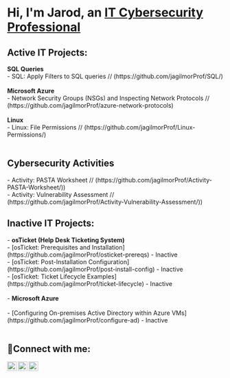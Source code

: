 <h1>Hi, I'm Jarod, an <a href="https://www.linkedin.com/in/jagilmor/">IT Cybersecurity Professional</a></h1>

<h2>Active IT Projects:</h2>
<b>SQL Queries</b><br>
  - SQL: Apply Filters to SQL queries // (https://github.com/jagilmorProf/SQL/)<br><br>
<b>Microsoft Azure</b><br>  
  - Network Security Groups (NSGs) and Inspecting Network Protocols // (https://github.com/jagilmorProf/azure-network-protocols)<br><br>
<b>Linux</b><br>
  - Linux: File Permissions // (https://github.com/jagilmorProf/Linux-Permissions/)<br><br>
<h2>Cybersecurity Activities</h2>
  - Activity: PASTA Worksheet // (https://github.com/jagilmorProf/Activity-PASTA-Worksheet/))<br>
  - Activity: Vulnerability Assessment // (https://github.com/jagilmorProf/Activity-Vulnerability-Assessment/))<br>
<h2>Inactive IT Projects:</h2>
- <b>osTicket (Help Desk Ticketing System)</b><br>
  - [osTicket: Prerequisites and Installation](https://github.com/jagilmorProf/osticket-prereqs) - Inactive<br>
  - [osTicket: Post-Installation Configuration](https://github.com/jagilmorProf/post-install-config) - Inactive<br>
  - [osTicket: Ticket Lifecycle Examples](https://github.com/jagilmorProf/ticket-lifecycle) - Inactive<br><br>
- <b>Microsoft Azure</b><br><br>
  - [Configuring On-premises Active Directory within Azure VMs](https://github.com/jagilmorProf/configure-ad) - Inactive<br>
<br>
<h2>🤳Connect with me:</h2>

[<img align="left" alt="Twitter" width="22px" src="https://cdn.jsdelivr.net/npm/simple-icons@v3/icons/twitter.svg" />](https://twitter.com/eromligaj)
[<img align="left" alt="LinkedIn" width="22px" src="https://cdn.jsdelivr.net/npm/simple-icons@v3/icons/linkedin.svg" />](https://www.linkedin.com/in/jagilmor/)
[<img align="left" alt="Instagram" width="22px" src="https://cdn.jsdelivr.net/npm/simple-icons@v3/icons/instagram.svg" />](https://www.instagram.com/jarod.gilmore)
<!--
**jagilmorProf/jagilmorProf** is a ✨ _special_ ✨ repository because its `README.md` (this file) appears on your GitHub profile.

Here are some ideas to get you started:

- 🔭 I’m currently working on ...
- 🌱 I’m currently learning ...
- 👯 I’m looking to collaborate on ...
- 🤔 I’m looking for help with ...
- 💬 Ask me about ...
- 📫 How to reach me: ...
- 😄 Pronouns: ...
- ⚡ Fun fact: ...
-->
